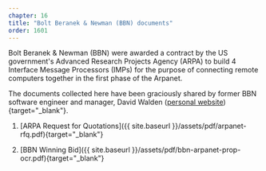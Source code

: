 ```yaml
---
chapter: 16
title: "Bolt Beranek & Newman (BBN) documents"
order: 1601
---
```


Bolt Beranek & Newman (BBN) were awarded a contract by the US government's Advanced Research Projects Agency (ARPA) to build 4 Interface Message Processors (IMPs) for the purpose of connecting remote computers together in the first phase of the Arpanet.

The documents collected here have been graciously shared by former BBN software engineer and manager, David Walden ([personal website](https://www.walden-family.com/dave/)){target="_blank"}.

1) [ARPA Request for Quotations]({{ site.baseurl }}/assets/pdf/arpanet-rfq.pdf){target="_blank"}

2) [BBN Winning Bid]({{ site.baseurl }}/assets/pdf/bbn-arpanet-prop-ocr.pdf){target="_blank"}
